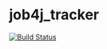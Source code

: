 # job4j_tracker

[![Build Status](https://travis-ci.com/fr3dlin/job4j_tracker.svg?branch=master)](https://travis-ci.com/fr3dlin/job4j_tracker)